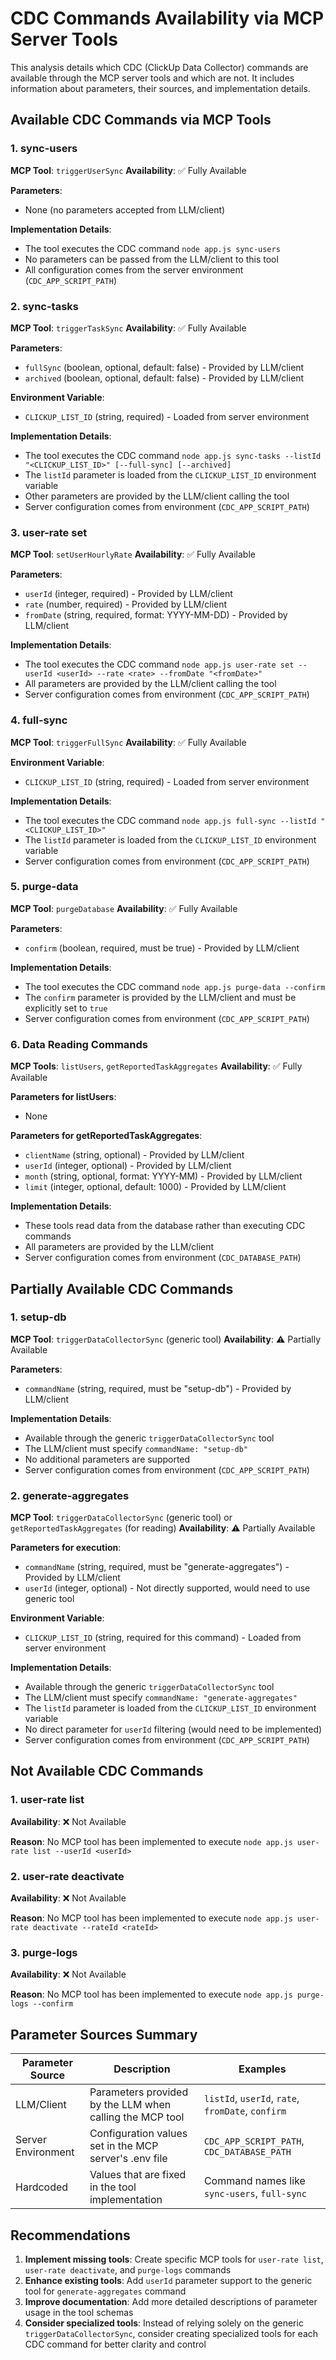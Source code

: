 # CDC Commands Availability via MCP Server Tools

This analysis details which CDC (ClickUp Data Collector) commands are available through the MCP server tools and which are not. It includes information about parameters, their sources, and implementation details.

## Available CDC Commands via MCP Tools

### 1. sync-users
**MCP Tool**: `triggerUserSync`
**Availability**: ✅ Fully Available

**Parameters**:
- None (no parameters accepted from LLM/client)

**Implementation Details**:
- The tool executes the CDC command `node app.js sync-users`
- No parameters can be passed from the LLM/client to this tool
- All configuration comes from the server environment (`CDC_APP_SCRIPT_PATH`)

### 2. sync-tasks
**MCP Tool**: `triggerTaskSync`
**Availability**: ✅ Fully Available

**Parameters**:
- `fullSync` (boolean, optional, default: false) - Provided by LLM/client
- `archived` (boolean, optional, default: false) - Provided by LLM/client

**Environment Variable**:
- `CLICKUP_LIST_ID` (string, required) - Loaded from server environment

**Implementation Details**:
- The tool executes the CDC command `node app.js sync-tasks --listId "<CLICKUP_LIST_ID>" [--full-sync] [--archived]`
- The `listId` parameter is loaded from the `CLICKUP_LIST_ID` environment variable
- Other parameters are provided by the LLM/client calling the tool
- Server configuration comes from environment (`CDC_APP_SCRIPT_PATH`)

### 3. user-rate set
**MCP Tool**: `setUserHourlyRate`
**Availability**: ✅ Fully Available

**Parameters**:
- `userId` (integer, required) - Provided by LLM/client
- `rate` (number, required) - Provided by LLM/client
- `fromDate` (string, required, format: YYYY-MM-DD) - Provided by LLM/client

**Implementation Details**:
- The tool executes the CDC command `node app.js user-rate set --userId <userId> --rate <rate> --fromDate "<fromDate>"`
- All parameters are provided by the LLM/client calling the tool
- Server configuration comes from environment (`CDC_APP_SCRIPT_PATH`)

### 4. full-sync
**MCP Tool**: `triggerFullSync`
**Availability**: ✅ Fully Available

**Environment Variable**:
- `CLICKUP_LIST_ID` (string, required) - Loaded from server environment

**Implementation Details**:
- The tool executes the CDC command `node app.js full-sync --listId "<CLICKUP_LIST_ID>"`
- The `listId` parameter is loaded from the `CLICKUP_LIST_ID` environment variable
- Server configuration comes from environment (`CDC_APP_SCRIPT_PATH`)

### 5. purge-data
**MCP Tool**: `purgeDatabase`
**Availability**: ✅ Fully Available

**Parameters**:
- `confirm` (boolean, required, must be true) - Provided by LLM/client

**Implementation Details**:
- The tool executes the CDC command `node app.js purge-data --confirm`
- The `confirm` parameter is provided by the LLM/client and must be explicitly set to `true`
- Server configuration comes from environment (`CDC_APP_SCRIPT_PATH`)

### 6. Data Reading Commands
**MCP Tools**: `listUsers`, `getReportedTaskAggregates`
**Availability**: ✅ Fully Available

**Parameters for listUsers**:
- None

**Parameters for getReportedTaskAggregates**:
- `clientName` (string, optional) - Provided by LLM/client
- `userId` (integer, optional) - Provided by LLM/client
- `month` (string, optional, format: YYYY-MM) - Provided by LLM/client
- `limit` (integer, optional, default: 1000) - Provided by LLM/client

**Implementation Details**:
- These tools read data from the database rather than executing CDC commands
- All parameters are provided by the LLM/client
- Server configuration comes from environment (`CDC_DATABASE_PATH`)

## Partially Available CDC Commands

### 1. setup-db
**MCP Tool**: `triggerDataCollectorSync` (generic tool)
**Availability**: ⚠️ Partially Available

**Parameters**:
- `commandName` (string, required, must be "setup-db") - Provided by LLM/client

**Implementation Details**:
- Available through the generic `triggerDataCollectorSync` tool
- The LLM/client must specify `commandName: "setup-db"`
- No additional parameters are supported
- Server configuration comes from environment (`CDC_APP_SCRIPT_PATH`)

### 2. generate-aggregates
**MCP Tool**: `triggerDataCollectorSync` (generic tool) or `getReportedTaskAggregates` (for reading)
**Availability**: ⚠️ Partially Available

**Parameters for execution**:
- `commandName` (string, required, must be "generate-aggregates") - Provided by LLM/client
- `userId` (integer, optional) - Not directly supported, would need to use generic tool

**Environment Variable**:
- `CLICKUP_LIST_ID` (string, required for this command) - Loaded from server environment

**Implementation Details**:
- Available through the generic `triggerDataCollectorSync` tool
- The LLM/client must specify `commandName: "generate-aggregates"`
- The `listId` parameter is loaded from the `CLICKUP_LIST_ID` environment variable
- No direct parameter for `userId` filtering (would need to be implemented)
- Server configuration comes from environment (`CDC_APP_SCRIPT_PATH`)

## Not Available CDC Commands

### 1. user-rate list
**Availability**: ❌ Not Available

**Reason**: No MCP tool has been implemented to execute `node app.js user-rate list --userId <userId>`

### 2. user-rate deactivate
**Availability**: ❌ Not Available

**Reason**: No MCP tool has been implemented to execute `node app.js user-rate deactivate --rateId <rateId>`

### 3. purge-logs
**Availability**: ❌ Not Available

**Reason**: No MCP tool has been implemented to execute `node app.js purge-logs --confirm`

## Parameter Sources Summary

| Parameter Source | Description | Examples |
|------------------|-------------|----------|
| LLM/Client | Parameters provided by the LLM when calling the MCP tool | `listId`, `userId`, `rate`, `fromDate`, `confirm` |
| Server Environment | Configuration values set in the MCP server's .env file | `CDC_APP_SCRIPT_PATH`, `CDC_DATABASE_PATH` |
| Hardcoded | Values that are fixed in the tool implementation | Command names like `sync-users`, `full-sync` |

## Recommendations

1. **Implement missing tools**: Create specific MCP tools for `user-rate list`, `user-rate deactivate`, and `purge-logs` commands
2. **Enhance existing tools**: Add `userId` parameter support to the generic tool for `generate-aggregates` command
3. **Improve documentation**: Add more detailed descriptions of parameter usage in the tool schemas
4. **Consider specialized tools**: Instead of relying solely on the generic `triggerDataCollectorSync`, consider creating specialized tools for each CDC command for better clarity and control
